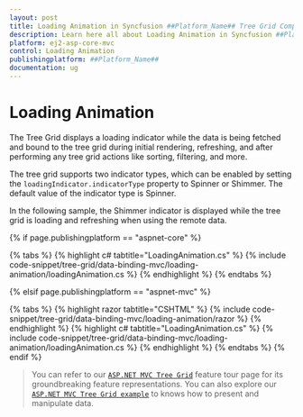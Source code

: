 ```yaml
---
layout: post
title: Loading Animation in Syncfusion ##Platform_Name## Tree Grid Component
description: Learn here all about Loading Animation in Syncfusion ##Platform_Name## Tree Grid component of Syncfusion Essential JS 2 and more.
platform: ej2-asp-core-mvc
control: Loading Animation
publishingplatform: ##Platform_Name##
documentation: ug
---
```



# Loading Animation

The Tree Grid displays a loading indicator while the data is being fetched and bound to the tree grid during initial rendering, refreshing, and after performing any tree grid actions like sorting, filtering, and more.

The tree grid supports two indicator types, which can be enabled by setting the `loadingIndicator.indicatorType` property to Spinner or Shimmer. The default value of the indicator type is Spinner.

In the following sample, the Shimmer indicator is displayed while the tree grid is loading and refreshing when using the remote data.

{% if page.publishingplatform == "aspnet-core" %}

{% tabs %}
{% highlight c# tabtitle="LoadingAnimation.cs" %}
{% include code-snippet/tree-grid/data-binding-mvc/loading-animation/loadingAnimation.cs %}
{% endhighlight %}
{% endtabs %}

{% elsif page.publishingplatform == "aspnet-mvc" %}

{% tabs %}
{% highlight razor tabtitle="CSHTML" %}
{% include code-snippet/tree-grid/data-binding-mvc/loading-animation/razor %}
{% endhighlight %}
{% highlight c# tabtitle="LoadingAnimation.cs" %}
{% include code-snippet/tree-grid/data-binding-mvc/loading-animation/loadingAnimation.cs %}
{% endhighlight %}
{% endtabs %}
{% endif %}



> You can refer to our [`ASP.NET MVC Tree Grid`](https://www.syncfusion.com/aspnet-mvc-ui-controls/tree-grid) feature tour page for its groundbreaking feature representations. You can also explore our [`ASP.NET MVC Tree Grid example`](https://ej2.syncfusion.com/aspnetmvc/TreeGrid/Overview#/material) to knows how to present and manipulate data.
